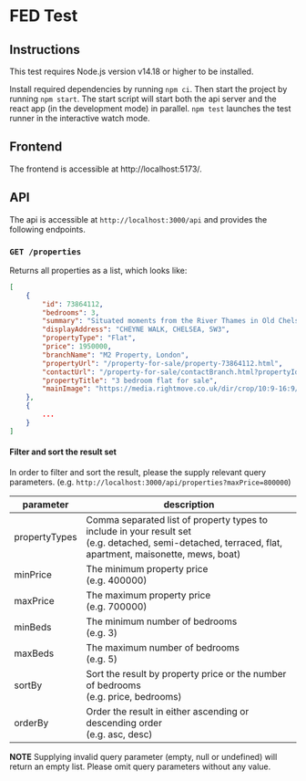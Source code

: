 # FED Test

## Instructions

This test requires Node.js version v14.18 or higher to be installed.

Install required dependencies by running `npm ci`. Then start the project by running `npm start`.
The start script will start both the api server and the react app (in the development mode) in parallel.
`npm test` launches the test runner in the interactive watch mode.

## Frontend

The frontend is accessible at http://localhost:5173/.

## API

The api is accessible at `http://localhost:3000/api` and provides the following endpoints.

### `GET /properties`

Returns all properties as a list, which looks like:

```json
[
    {
        "id": 73864112,
        "bedrooms": 3,
        "summary": "Situated moments from the River Thames in Old Chelsea...",
        "displayAddress": "CHEYNE WALK, CHELSEA, SW3",
        "propertyType": "Flat",
        "price": 1950000,
        "branchName": "M2 Property, London",
        "propertyUrl": "/property-for-sale/property-73864112.html",
        "contactUrl": "/property-for-sale/contactBranch.html?propertyId=73864112",
        "propertyTitle": "3 bedroom flat for sale",
        "mainImage": "https://media.rightmove.co.uk/dir/crop/10:9-16:9/38k/37655/53588679/37655_CAM170036_IMG_01_0000_max_476x317.jpg"
    },
    {
        ...
    }
]
```

#### Filter and sort the result set

In order to filter and sort the result, please the supply relevant query parameters. (e.g. `http://localhost:3000/api/properties?maxPrice=800000`)

| parameter     | description                                                                                                                                                 |
| ------------- | ----------------------------------------------------------------------------------------------------------------------------------------------------------- |
| propertyTypes | Comma separated list of property types to include in your result set<br/> (e.g. detached, semi-detached, terraced, flat, apartment, maisonette, mews, boat) |
| minPrice      | The minimum property price <br/> (e.g. 400000)                                                                                                              |
| maxPrice      | The maximum property price <br/> (e.g. 700000)                                                                                                              |
| minBeds       | The minimum number of bedrooms <br/> (e.g. 3)                                                                                                               |
| maxBeds       | The maximum number of bedrooms <br/> (e.g. 5)                                                                                                               |
| sortBy        | Sort the result by property price or the number of bedrooms <br/> (e.g. price, bedrooms)                                                                    |
| orderBy       | Order the result in either ascending or descending order <br/> (e.g. asc, desc)                                                                             |

**NOTE** Supplying invalid query parameter (empty, null or undefined) will return an empty list. Please omit query parameters without any value.
